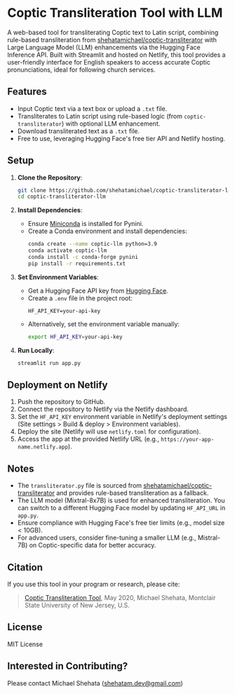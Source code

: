 # Coptic Transliteration Tool with LLM

A web-based tool for transliterating Coptic text to Latin script, combining rule-based transliteration from [shehatamichael/coptic-transliterator](https://github.com/shehatamichael/coptic-transliterator) with Large Language Model (LLM) enhancements via the Hugging Face Inference API. Built with Streamlit and hosted on Netlify, this tool provides a user-friendly interface for English speakers to access accurate Coptic pronunciations, ideal for following church services.

## Features
- Input Coptic text via a text box or upload a `.txt` file.
- Transliterates to Latin script using rule-based logic (from `coptic-transliterator`) with optional LLM enhancement.
- Download transliterated text as a `.txt` file.
- Free to use, leveraging Hugging Face's free tier API and Netlify hosting.

## Setup
1. **Clone the Repository**:
   ```bash
   git clone https://github.com/shehatamichael/coptic-transliterator-llm.git
   cd coptic-transliterator-llm
   ```

2. **Install Dependencies**:
   - Ensure [Miniconda](https://docs.conda.io/en/latest/miniconda.html) is installed for Pynini.
   - Create a Conda environment and install dependencies:
     ```bash
     conda create --name coptic-llm python=3.9
     conda activate coptic-llm
     conda install -c conda-forge pynini
     pip install -r requirements.txt
     ```

3. **Set Environment Variables**:
   - Get a Hugging Face API key from [Hugging Face](https://huggingface.co/settings/tokens).
   - Create a `.env` file in the project root:
     ```
     HF_API_KEY=your-api-key
     ```
   - Alternatively, set the environment variable manually:
     ```bash
     export HF_API_KEY=your-api-key
     ```

4. **Run Locally**:
   ```bash
   streamlit run app.py
   ```

## Deployment on Netlify
1. Push the repository to GitHub.
2. Connect the repository to Netlify via the Netlify dashboard.
3. Set the `HF_API_KEY` environment variable in Netlify's deployment settings (Site settings > Build & deploy > Environment variables).
4. Deploy the site (Netlify will use `netlify.toml` for configuration).
5. Access the app at the provided Netlify URL (e.g., `https://your-app-name.netlify.app`).

## Notes
- The `transliterator.py` file is sourced from [shehatamichael/coptic-transliterator](https://github.com/shehatamichael/coptic-transliterator) and provides rule-based transliteration as a fallback.
- The LLM model (Mixtral-8x7B) is used for enhanced transliteration. You can switch to a different Hugging Face model by updating `HF_API_URL` in `app.py`.
- Ensure compliance with Hugging Face's free tier limits (e.g., model size < 10GB).
- For advanced users, consider fine-tuning a smaller LLM (e.g., Mistral-7B) on Coptic-specific data for better accuracy.

## Citation
If you use this tool in your program or research, please cite:
> [Coptic Transliteration Tool](https://github.com/shehatamichael/coptic-transliterator/blob/master/Coptic%20Transliteration%20Tool.pdf), May 2020, Michael Shehata, Montclair State University of New Jersey, U.S.

## License
MIT License

## Interested in Contributing?
Please contact Michael Shehata (shehatam.dev@gmail.com)